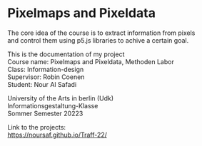 # Pixelmaps and Pixeldata

The core idea of the course is to extract information from pixels <br>
and control them using p5.js libraries to achive a certain goal.<br>

This is the documentation of my project <br>
Course name: Pixelmaps and Pixeldata, Methoden Labor <br>
Class: Information-design <br>
Supervisor: Robin Coenen <br>
Student: Nour Al Safadi <br>

University of the Arts in berlin (Udk)<br>
Informationsgestaltung-Klasse<br>
Sommer Semester 20223<br>

Link to the projects: <br>
https://noursaf.github.io/Traff-22/
